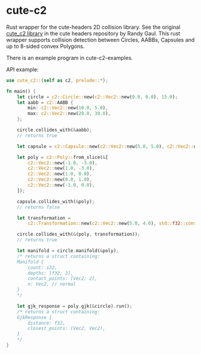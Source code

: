 # cute-c2
Rust wrapper for the cute-headers 2D collision library. See the original [cute_c2 library](https://github.com/RandyGaul/cute_headers/blob/master/cute_c2.h) in the cute headers repository by Randy Gaul. This rust wrapper supports collision detection between Circles, AABBs, Capsules and up to 8-sided convex Polygons.


There is an example program in cute-c2-examples.

API example:
```rust
use cute_c2::{self as c2, prelude::*};

fn main() {
    let circle = c2::Circle::new(c2::Vec2::new(0.0, 0.0), 15.0);
    let aabb = c2::AABB {
        min: c2::Vec2::new(10.0, 5.0),
        max: c2::Vec2::new(20.0, 30.0),
    };

    circle.collides_with(&aabb);
    // returns true

    let capsule = c2::Capsule::new(c2::Vec2::new(5.0, 5.0), c2::Vec2::new(15.0, 10.0), 1.0);

    let poly = c2::Poly::from_slice(&[
        c2::Vec2::new(-1.0, -3.0),
        c2::Vec2::new(1.0, -3.0),
        c2::Vec2::new(1.0, 0.0),
        c2::Vec2::new(0.0, 1.0),
        c2::Vec2::new(-1.0, 0.0),
    ]);

    capsule.collides_with(&poly);
    // returns false

    let transformation =
        c2::Transformation::new(c2::Vec2::new(5.0, 4.0), std::f32::consts::PI / 2.0);

    circle.collides_with(&(poly, transformation));
    // returns true

    let manifold = circle.manifold(&poly);
    /* returns a struct containing:
    Manifold {
        count: i32,
        depths: [f32; 2],
        contact_points: [Vec2; 2],
        n: Vec2, // normal
    }
    */

    let gjk_response = poly.gjk(&circle).run();
    /* returns a struct containing:
    GjkResponse {
        distance: f32,
        closest_points: (Vec2, Vec2),
    }
    */
}
```